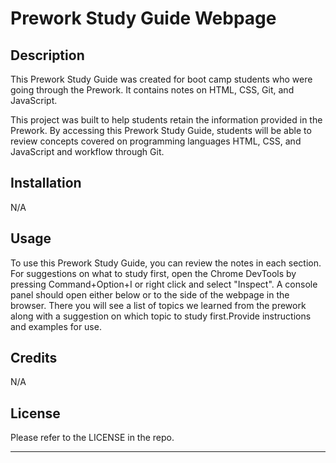 # Prework Study Guide Webpage

## Description

This Prework Study Guide was created for boot camp students who were going through the Prework. It contains notes on HTML, CSS, Git, and JavaScript.

This project was built to help students retain the information provided in the Prework.  By accessing this Prework Study Guide, students will be able to review concepts covered on programming languages HTML, CSS, and JavaScript and workflow through Git.

## Installation

N/A

## Usage

To use this Prework Study Guide, you can review the notes in each section. For suggestions on what to study first, open the Chrome DevTools by pressing Command+Option+I or right click and select "Inspect". A console panel should open either below or to the side of the webpage in the browser. There you will see a list of topics we learned from the prework along with a suggestion on which topic to study first.Provide instructions and examples for use. 

## Credits

N/A

## License

Please refer to the LICENSE in the repo.

---